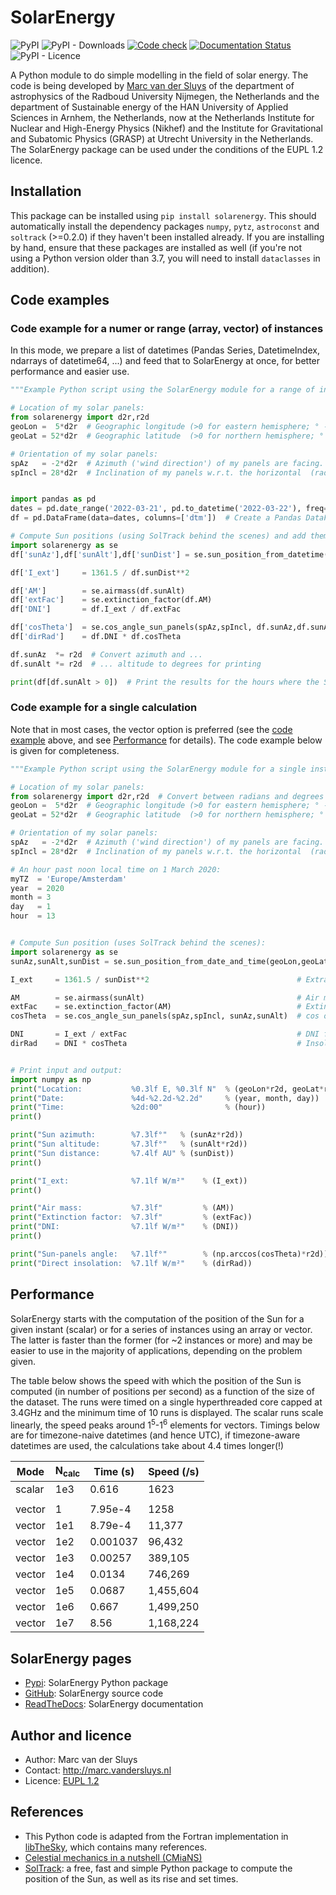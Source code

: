 # SolarEnergy

![PyPI](https://img.shields.io/pypi/v/solarenergy?color=%230A0)
![PyPI - Downloads](https://img.shields.io/pypi/dm/solarenergy)
[![Code check](https://github.com/MarcvdSluys/SolarEnergy/actions/workflows/code-check.yml/badge.svg)](https://github.com/MarcvdSluys/SolarEnergy/actions/workflows/code-check.yml)
[![Documentation
Status](https://readthedocs.org/projects/solarenergy/badge/?version=latest)](https://solarenergy.readthedocs.io/en/latest/?badge=latest)
![PyPI - Licence](https://img.shields.io/pypi/l/solarenergy?color=%230A0)

A Python module to do simple modelling in the field of solar energy.  The code is being developed by [Marc van
der Sluys](http://marc.vandersluys.nl) of the department of astrophysics of the Radboud University Nijmegen,
the Netherlands and the department of Sustainable energy of the HAN University of Applied Sciences in Arnhem,
the Netherlands, now at the Netherlands Institute for Nuclear and High-Energy Physics (Nikhef) and the
Institute for Gravitational and Subatomic Physics (GRASP) at Utrecht University in the Netherlands. The
SolarEnergy package can be used under the conditions of the EUPL 1.2 licence.


## Installation

This package can be installed using `pip install solarenergy`.  This should automatically install the
dependency packages `numpy`, `pytz`, `astroconst` and `soltrack` (>=0.2.0) if they haven't been installed
already.  If you are installing by hand, ensure that these packages are installed as well (if you're not using
a Python version older than 3.7, you will need to install `dataclasses` in addition).



## Code examples

### Code example for a numer or range (array, vector) of instances

In this mode, we prepare a list of datetimes (Pandas Series, DatetimeIndex, ndarrays of datetime64, ...) and
feed that to SolarEnergy at once, for better performance and easier use.

```python
"""Example Python script using the SolarEnergy module for a range of instances."""

# Location of my solar panels:
from solarenergy import d2r,r2d
geoLon =  5*d2r  # Geographic longitude (>0 for eastern hemisphere; ° -> rad)
geoLat = 52*d2r  # Geographic latitude  (>0 for northern hemisphere; ° -> rad)

# Orientation of my solar panels:
spAz   = -2*d2r  # Azimuth ('wind direction') of my panels are facing.  Note: South=0, W=90° (pi/2 rad) in the northern hemisphere!  (rad)
spIncl = 28*d2r  # Inclination of my panels w.r.t. the horizontal  (rad)


import pandas as pd
dates = pd.date_range('2022-03-21', pd.to_datetime('2022-03-22'), freq='1h', tz='Europe/Amsterdam')  # DatetimeIndex 0-24h
df = pd.DataFrame(data=dates, columns=['dtm'])  # Create a Pandas DataFrame with the datetimes as first column

# Compute Sun positions (using SolTrack behind the scenes) and add them as three columns to the df:
import solarenergy as se
df['sunAz'],df['sunAlt'],df['sunDist'] = se.sun_position_from_datetime(geoLon,geoLat, df['dtm'])

df['I_ext']     = 1361.5 / df.sunDist**2                                 # Extraterrestrial radiation (at the top of the atmosphere; AM0)

df['AM']        = se.airmass(df.sunAlt)                                  # Air mass for this Sun altitude
df['extFac']    = se.extinction_factor(df.AM)                            # Extinction factor at sea level for this airmass
df['DNI']       = df.I_ext / df.extFac                                   # DNI for a clear sky

df['cosTheta']  = se.cos_angle_sun_panels(spAz,spIncl, df.sunAz,df.sunAlt)  # cos of the angle with which Sun hits my panels
df['dirRad']    = df.DNI * df.cosTheta                                   # Insolation of direct sunlight on my panels

df.sunAz  *= r2d  # Convert azimuth and ...
df.sunAlt *= r2d  # ... altitude to degrees for printing

print(df[df.sunAlt > 0])  # Print the results for the hours where the Sun is above the horizon
```


### Code example for a single calculation

Note that in most cases, the vector option is preferred (see the [code example](#code-example) above, and see
[Performance](#performance) for details).  The code example below is given for completeness.

```python
"""Example Python script using the SolarEnergy module for a single instance."""

# Location of my solar panels:
from solarenergy import d2r,r2d  # Convert between radians and degrees
geoLon =  5*d2r  # Geographic longitude (>0 for eastern hemisphere; ° -> rad)
geoLat = 52*d2r  # Geographic latitude  (>0 for northern hemisphere; ° -> rad)

# Orientation of my solar panels:
spAz   = -2*d2r  # Azimuth ('wind direction') of my panels are facing.  Note: South=0, W=90° (pi/2 rad) in the northern hemisphere!  (rad)
spIncl = 28*d2r  # Inclination of my panels w.r.t. the horizontal  (rad)

# An hour past noon local time on 1 March 2020:
myTZ  = 'Europe/Amsterdam'
year  = 2020
month = 3
day   = 1
hour  = 13


# Compute Sun position (uses SolTrack behind the scenes):
import solarenergy as se
sunAz,sunAlt,sunDist = se.sun_position_from_date_and_time(geoLon,geoLat, year,month,day, hour, timezone=myTZ)

I_ext     = 1361.5 / sunDist**2                                 # Extraterrestrial radiation (at the top of the atmosphere; AM0)

AM        = se.airmass(sunAlt)                                  # Air mass for this Sun altitude
extFac    = se.extinction_factor(AM)                            # Extinction factor at sea level for this airmass
cosTheta  = se.cos_angle_sun_panels(spAz,spIncl, sunAz,sunAlt)  # cos of the angle with which Sun hits my panels

DNI       = I_ext / extFac                                      # DNI for a clear sky
dirRad    = DNI * cosTheta                                      # Insolation of direct sunlight on my panels


# Print input and output:
import numpy as np
print("Location:           %0.3lf E, %0.3lf N"  % (geoLon*r2d, geoLat*r2d))
print("Date:               %4d-%2.2d-%2.2d"     % (year, month, day))
print("Time:               %2d:00"              % (hour))
print()

print("Sun azimuth:        %7.3lf°"   % (sunAz*r2d))
print("Sun altitude:       %7.3lf°"   % (sunAlt*r2d))
print("Sun distance:       %7.4lf AU" % (sunDist))
print()

print("I_ext:              %7.1lf W/m²"    % (I_ext))
print()

print("Air mass:           %7.3lf"         % (AM))
print("Extinction factor:  %7.3lf"         % (extFac))
print("DNI:                %7.1lf W/m²"    % (DNI))
print()

print("Sun-panels angle:   %7.1lf°"        % (np.arccos(cosTheta)*r2d))
print("Direct insolation:  %7.1lf W/m²"    % (dirRad))
```

## Performance

SolarEnergy starts with the computation of the position of the Sun for a given instant (scalar) or for a
series of instances using an array or vector.  The latter is faster than the former (for ~2 instances or more)
and may be easier to use in the majority of applications, depending on the problem given.

The table below shows the speed with which the position of the Sun is computed (in number of positions per
second) as a function of the size of the dataset.  The runs were timed on a single hyperthreaded core capped
at 3.4GHz and the minimum time of 10 runs is displayed.  The scalar runs scale linearly, the speed peaks
around 1<sup>5</sup>-1<sup>6</sup> elements for vectors.  Timings below are for timezone-naive datetimes (and
hence UTC), if timezone-aware datetimes are used, the calculations take about 4.4 times longer(!)

| Mode   | N<sub>calc</sub> | Time (s) | Speed (/s) |
|--------|------------------|----------|------------|
| scalar | 1e3              | 0.616    | 1623       |
|        |                  |          |            |
| vector | 1                | 7.95e-4  | 1258       |
| vector | 1e1              | 8.79e-4  | 11,377     |
| vector | 1e2              | 0.001037 | 96,432     |
| vector | 1e3              | 0.00257  | 389,105    |
| vector | 1e4              | 0.0134   | 746,269    |
| vector | 1e5              | 0.0687   | 1,455,604  |
| vector | 1e6              | 0.667    | 1,499,250  |
| vector | 1e7              | 8.56     | 1,168,224  |


## SolarEnergy pages

* [Pypi](https://pypi.org/project/solarenergy/): SolarEnergy Python package
* [GitHub](https://github.com/MarcvdSluys/SolarEnergy): SolarEnergy source code
* [ReadTheDocs](https://solarenergy.readthedocs.io): SolarEnergy documentation


## Author and licence

* Author: Marc van der Sluys
* Contact: http://marc.vandersluys.nl
* Licence: [EUPL 1.2](https://www.eupl.eu/1.2/en/)


## References

* This Python code is adapted from the Fortran implementation in
  [libTheSky](http://libthesky.sourceforge.net/), which contains many references.
* [Celestial mechanics in a nutshell (CMiaNS)](https://cmians.sourceforge.io/)
* [SolTrack](https://pypi.org/project/soltrack/): a free, fast and simple Python package to compute the position of the Sun, as well as its rise and set times.
